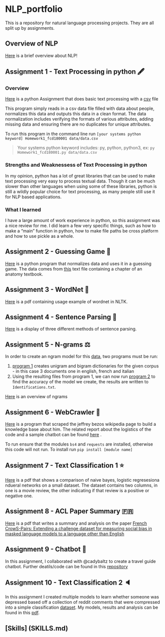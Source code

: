 # NLP_portfolio
This is a repository for natural language processing projects. They are all split up by assignments.

## Overview of NLP
[Here](https://github.com/fdolisy/NLP_portfolio/blob/main/Overview_of_NLP.pdf) is a brief overview about NLP!

## Assignment 1 - Text Processing in python :fountain_pen:

### Overview
[Here](https://github.com/fdolisy/NLP_portfolio/blob/main/Assignment_1/Homework1_fcd180001.py) is a python Assignment that does basic text processing with a [csv](https://github.com/fdolisy/NLP_portfolio/blob/main/Assignment_1/data/data.csv) file

This program simply reads in a csv data file filled with data about people, normalizes this data and outputs this data in a clean format. The data normalization includes verifying the formats of various attributes, adding missing data and ensuring there are no duplicates for unique attributes.

To run this program in the command line run 
`[your systems python keyword] Homework1_fcd180001 data/data.csv`
>Your systems python keyword includes: py, python, python3, ex: `py Homework1_fcd180001.py data/data.csv`

### Strengths and Weaknessess of Text Processing in python

In my opinion, python has a lot of great libraries that can be used to make text processing very easy to process textual data. Though it can be much slower than other languages when using some of these libraries, python is still a wildly popular choice for text processing, as many people still use it for NLP based applications.

### What I learned
I have a large amount of work experience in python, so this assignment was a nice review for me. I did learn a few very specific things, such as how to make a “main” function in python, how to make file paths be cross platform and how to use pickle as a whole.

## Assignment 2 - Guessing Game :dart:
[Here](https://github.com/fdolisy/NLP_portfolio/blob/main/Assignment_2/Hw2_fcd180001.py) is a python program that normalizes data and uses it in a guessing game. The data comes from [this](https://github.com/fdolisy/NLP_portfolio/blob/main/Assignment_2/anat19.txt) text file containing a chapter of an anatomy textbook.

## Assignment 3 - WordNet :goal_net:
[Here](https://github.com/fdolisy/NLP_portfolio/blob/main/Assignment_3/WordNet.pdf) is a pdf containing usage example of wordnet in NLTK. 

## Assignment 4 - Sentence Parsing :page_with_curl:
[Here](https://github.com/fdolisy/NLP_portfolio/blob/main/Assignment_4/sentence_parsing.pdf) is a display of three different methods of sentence parsing. 

## Assignment 5 - N-grams :balance_scale:
In order to create an ngram model for this [data](https://github.com/fdolisy/NLP_portfolio/tree/main/Assignment_5/data), two programs must be run:

1. [program 1](https://github.com/fdolisy/NLP_portfolio/blob/main/Assignment_5/ngram_program1.py) creates unigram and bigram dictionaries for the given corpus - in this case 3 documents one in english, french and italian
2. Using the resulting files from program 1, we can now run [program 2](https://github.com/fdolisy/NLP_portfolio/blob/main/Assignment_5/ngram_program2.py) to find the accuracy of the model we create, the results are written to `Identifications.txt`.
   
[Here](https://github.com/fdolisy/NLP_portfolio/blob/main/Assignment_5/Ngrams_Narrative.pdf) is an overview of ngrams

## Assignment 6 - WebCrawler :bug:
[Here](https://github.com/fdolisy/NLP_portfolio/blob/main/Assignment_6/webcrawler.py) is a program that scraped the jeffrey bezos wikipedia page to build a knowledge base about him. The related report about the logistics of the code and a sample chatbot can be found [here](https://github.com/fdolisy/NLP_portfolio/blob/main/Assignment_6/Web_Scraper_Report.pdf) .

To run ensure that the modules `bs4` and `requests` are installed, otherwise this code will not run. To install run `pip install [module name]`

## Assignment 7 - Text Classification 1 :star:
[Here](https://github.com/fdolisy/NLP_portfolio/blob/main/Assignment_7/TextClassification1.pdf) is a pdf that shows a comparison of naive bayes, logistic regresesiona ndueral networks on a small dataset. The dataset contains two columns, in one is a movie review, the other indicating if that review is a positive or negative one.

## Assignment 8 - ACL Paper Summary :fr:
[Here](https://github.com/fdolisy/NLP_portfolio/blob/main/Assignment_8/ACL_Overview.pdf) is a pdf that writes a summary and analysis on the paper [French CrowS-Pairs: Extending a challenge dataset for measuring social bias in masked language models to a language other than English](https://github.com/fdolisy/NLP_portfolio/blob/main/Assignment_8/French_CrowS-Pairs.pdf)

## Assignment 9 - Chatbot :speech_balloon:
In this assignment, I collaborated with @cadybaltz to create a travel guide chatbot. Further deatils/code can be found in this [repository](https://github.com/fdolisy/TravelAgent)


## Assignment 10 - Text Classification 2 :speaker:
In this assignment I created multiple models to learn whether someone was depressed based off a collection of reddit comments that were compressed into a simple classification [dataset](https://www.kaggle.com/datasets/infamouscoder/depression-reddit-cleaned). My models, results and analysis can be found in this [pdf](https://github.com/fdolisy/NLP_portfolio/blob/main/Assignment_10/TextClassification2_fcd180001.pdf).

## [Skills] (SKILLS.md)
